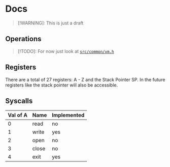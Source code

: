 # Docs
> [!WARNING]:
This is just a draft 

## Operations
> [!TODO]: 
> For now just look at [`src/common/vm.h`](../src/common/vm.h)

## Registers
There are a total of 27 registers: A - Z and the Stack Pointer SP.
In the future registers like the stack pointer will also be accessible.

## Syscalls

| Val of A | Name  | Implemented |
|----------|-------|-------------|
| 0        | read  | no          |
| 1        | write | yes         |
| 2        | open  | no          |
| 3        | close | no          |
| 4        | exit  | yes         |

